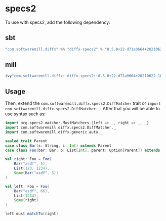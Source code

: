 # specs2

To use with specs2, add the following dependency:

## sbt

```scala
"com.softwaremill.diffx" %% "diffx-specs2" % "0.5.0+22-d71a0664+20210622-1047-SNAPSHOT" % Test
```

## mill

```scala
ivy"com.softwaremill.diffx::diffx-specs2::0.5.0+22-d71a0664+20210622-1047-SNAPSHOT"
```

## Usage

Then, extend the `com.softwaremill.diffx.specs2.DiffMatcher` trait or `import com.softwaremill.diffx.specs2.DiffMatcher._`.
After that you will be able to use syntax such as:

```scala
import org.specs2.matcher.MustMatchers.{left => _, right => _, _}
import com.softwaremill.diffx.specs2.DiffMatcher._
import com.softwaremill.diffx.generic.auto._

sealed trait Parent
case class Bar(s: String, i: Int) extends Parent
case class Foo(bar: Bar, b: List[Int], parent: Option[Parent]) extends Parent

val right: Foo = Foo(
    Bar("asdf", 5),
    List(123, 1234),
    Some(Bar("asdf", 5))
)

val left: Foo = Foo(
    Bar("asdf", 66),
    List(1234),
    Some(right)
)

left must matchTo(right)
```
